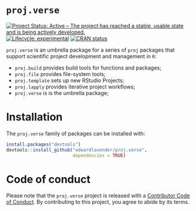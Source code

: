 
# `proj.verse`

[![Project Status: Active – The project has reached a stable, usable
state and is being actively
developed.](https://www.repostatus.org/badges/latest/active.svg)](https://www.repostatus.org/#active)
[![Lifecycle:
experimental](https://img.shields.io/badge/lifecycle-experimental-orange.svg)](https://lifecycle.r-lib.org/articles/stages.html#experimental)
[![CRAN
status](https://www.r-pkg.org/badges/version/patter)](https://CRAN.R-project.org/package=patter)

`proj.verse` is an umbrella package for a series of `proj` packages that
support scientific project development and management in `R`:

- `proj.build` provides build tools for functions and packages;
- `proj.file` provides file-system tools;
- `proj.template` sets up new RStudio Projects;
- `proj.lapply` provides iterative project workflows;
- `proj.verse` is is the umbrella package;

# Installation

The `proj.verse` family of packages can be installed with:

``` r
install.packages("devtools")
devtools::install_github("edwardlavender/proj.verse", 
                         dependencies = TRUE)
```

# Code of conduct

Please note that the `proj.verse` project is released with a
[Contributor Code of
Conduct](https://contributor-covenant.org/version/2/1/CODE_OF_CONDUCT.html).
By contributing to this project, you agree to abide by its terms.
